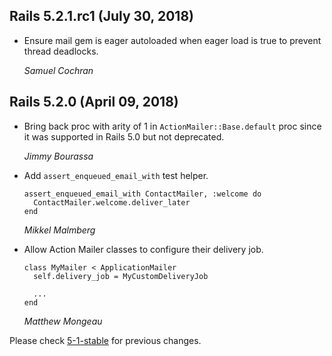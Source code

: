 ## Rails 5.2.1.rc1 (July 30, 2018) ##

*   Ensure mail gem is eager autoloaded when eager load is true to prevent thread deadlocks.

    *Samuel Cochran*


## Rails 5.2.0 (April 09, 2018) ##

*   Bring back proc with arity of 1 in `ActionMailer::Base.default` proc
    since it was supported in Rails 5.0 but not deprecated.

    *Jimmy Bourassa*

*   Add `assert_enqueued_email_with` test helper.

        assert_enqueued_email_with ContactMailer, :welcome do
          ContactMailer.welcome.deliver_later
        end

    *Mikkel Malmberg*

*   Allow Action Mailer classes to configure their delivery job.

        class MyMailer < ApplicationMailer
          self.delivery_job = MyCustomDeliveryJob

          ...
        end

    *Matthew Mongeau*


Please check [5-1-stable](https://github.com/rails/rails/blob/5-1-stable/actionmailer/CHANGELOG.md) for previous changes.
